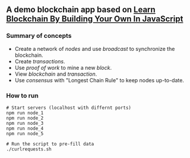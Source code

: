 ## A demo blockchain app based on [Learn Blockchain By Building Your Own In JavaScript](https://www.udemy.com/course/build-a-blockchain-in-javascript/)

### Summary of concepts

* Create a network of *nodes* and use *broadcast* to synchronize the blockchain.
* Create *transactions*.
* Use *proof of work* to mine a new *block*.
* View *blockchain* and *transaction*.
* Use *consensus* with "Longest Chain Rule" to keep nodes up-to-date.

### How to run

```
# Start servers (localhost with differnt ports)
npm run node_1
npm run node_2
npm run node_3
npm run node_4
npm run node_5

# Run the script to pre-fill data
./curlrequests.sh
```
